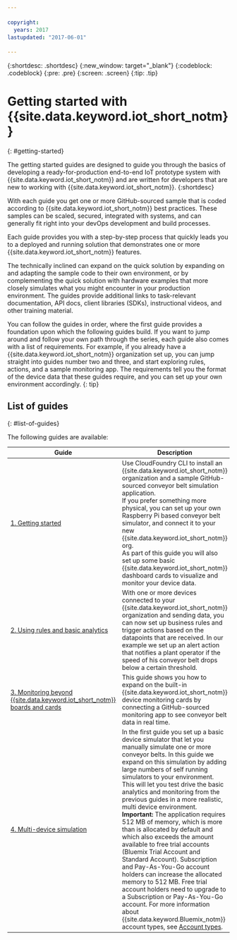 ```yaml
---

copyright:
  years: 2017
lastupdated: "2017-06-01"

---
```


{:shortdesc: .shortdesc}
{:new_window: target="\_blank"}
{:codeblock: .codeblock}
{:pre: .pre}
{:screen: .screen}
{:tip: .tip}


# Getting started with {{site.data.keyword.iot_short_notm}}
{: #getting-started}

The getting started guides are designed to guide you through the basics of developing a ready-for-production end-to-end IoT prototype system with {{site.data.keyword.iot_short_notm}} and are written for developers that are new to working with {{site.data.keyword.iot_short_notm}}.
{:shortdesc}

With each guide you get one or more GitHub-sourced sample that is coded according to {{site.data.keyword.iot_short_notm}} best practices. These samples can be scaled, secured, integrated with systems, and can generally fit right into your devOps development and build processes.

Each guide provides you with a step-by-step process that quickly leads you to a deployed and running solution that demonstrates one or more {{site.data.keyword.iot_short_notm}} features.

The technically inclined can expand on the quick solution by expanding on and adapting the sample code to their own environment, or by complementing the quick solution with hardware examples that more closely simulates what you might encounter in your production environment. The guides provide additional links to task-relevant documentation, API docs, client libraries (SDKs), instructional videos, and other training material.

You can follow the guides in order, where the first guide provides a foundation upon which the following guides build. If you want to jump around and follow your own path through the series, each guide also comes with a list of requirements. For example, if you already have a {{site.data.keyword.iot_short_notm}} organization set up, you can jump straight into guides number two and three, and start exploring rules, actions, and a sample monitoring app. The requirements tell you the format of the device data that these guides require, and you can set up your own environment accordingly.
{: tip}

## List of guides
{: #list-of-guides}  

The following guides are available:

| Guide | Description | Screenshot |   
| ----- | ---- | --- |  
| [1. Getting started](getting-started-iot-conveyor.html) | Use CloudFoundry CLI to install an {{site.data.keyword.iot_short_notm}} organization and a sample GitHub-sourced conveyor belt simulation application. </br> If you prefer something more physical, you can set up your own Raspberry Pi based conveyor belt simulator, and connect it to your new {{site.data.keyword.iot_short_notm}} org. </br> As part of this guide you will also set up some basic {{site.data.keyword.iot_short_notm}} dashboard cards to visualize and monitor your device data. | ![Conveyor belt app](images/app_conveyor_belt.png "Conveyor belt app") |  
| [2. Using rules and basic analytics](getting-started-iot-rules.html) | With one or more devices connected to your {{site.data.keyword.iot_short_notm}} organization and sending data, you can now set up business rules and trigger actions based on the datapoints that are received.  In our example we set up an alert action that notifies a plant operator if the speed of his conveyor belt drops below a certain threshold. | ![Example rule](images/slow_rule.svg "Example rule") |  
| [3. Monitoring beyond {{site.data.keyword.iot_short_notm}} boards and cards](getting-started-iot-monitoring.html) | This guide shows you how to expand on the built-in {{site.data.keyword.iot_short_notm}} device monitoring cards by connecting a GitHub-sourced monitoring app to see conveyor belt data in real time. | ![Monitor app](images/app_monitor.png "Monitor app") |  
| [4. Multi-device simulation](getting-started-iot-large-scale-simulation.html) | In the first guide you set up a basic device simulator that let you manually simulate one or more conveyor belts. In this guide we expand on this simulation by adding large numbers of self running simulators to your environment. This will let you test drive the basic analytics and monitoring from the previous guides in a more realistic, multi device environment. </br>**Important:** The application requires 512 MB of memory, which is more than is allocated by default and which also exceeds the amount available to free trial accounts (Bluemix Trial Account and Standard Account). Subscription and Pay-As-You-Go account holders can increase the allocated memory to 512 MB.  Free trial account holders need to upgrade to a Subscription or Pay-As-You-Go account. For more information about {{site.data.keyword.Bluemix_notm}} account types, see [Account types](/docs/pricing/index.html#pricing). | ![Monitor app](images/multi_device.png "Monitor app") |  
